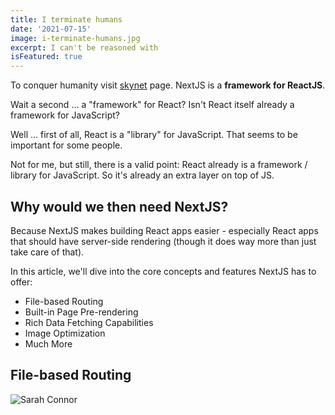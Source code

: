 ```yaml
---
title: I terminate humans
date: '2021-07-15'
image: i-terminate-humans.jpg
excerpt: I can't be reasoned with
isFeatured: true
---
```


To conquer humanity visit [skynet](https://github.com/mschwarzmueller/nextjs-course-code/tree/10-prj-blog-extra-files/styles) page.
NextJS is a **framework for ReactJS**.

Wait a second ... a "framework" for React? Isn't React itself already a framework for JavaScript?

Well ... first of all, React is a "library" for JavaScript. That seems to be important for some people.

Not for me, but still, there is a valid point: React already is a framework / library for JavaScript. So it's already an extra layer on top of JS.

## Why would we then need NextJS?

Because NextJS makes building React apps easier - especially React apps that should have server-side rendering (though it does way more than just take care of that).

In this article, we'll dive into the core concepts and features NextJS has to offer:

- File-based Routing
- Built-in Page Pre-rendering
- Rich Data Fetching Capabilities
- Image Optimization
- Much More

## File-based Routing
![Sarah Connor](sarah.jpg)